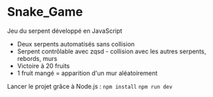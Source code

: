 # Snake_Game
 
Jeu du serpent développé en JavaScript
- Deux serpents automatisés sans collision
- Serpent contrôlable avec zqsd - collision avec les autres serpents, rebords, murs
- Victoire à 20 fruits
- 1 fruit mangé = apparition d'un mur aléatoirement

Lancer le projet grâce à Node.js : 
```npm install```
```npm run dev```
